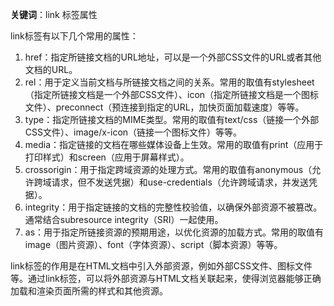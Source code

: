 **关键词**：link 标签属性

link标签有以下几个常用的属性：

1. href：指定所链接文档的URL地址，可以是一个外部CSS文件的URL或者其他文档的URL。
2. rel：用于定义当前文档与所链接文档之间的关系。常用的取值有stylesheet（指定所链接文档是一个外部CSS文件）、icon（指定所链接文档是一个图标文件）、preconnect（预连接到指定的URL，加快页面加载速度）等等。
3. type：指定所链接文档的MIME类型。常用的取值有text/css（链接一个外部CSS文件）、image/x-icon（链接一个图标文件）等等。
4. media：指定链接的文档在哪些媒体设备上生效。常用的取值有print（应用于打印样式）和screen（应用于屏幕样式）。
5. crossorigin：用于指定跨域资源的处理方式。常用的取值有anonymous（允许跨域请求，但不发送凭据）和use-credentials（允许跨域请求，并发送凭据）。
6. integrity：用于指定链接的文档的完整性校验值，以确保外部资源不被篡改。通常结合subresource integrity（SRI）一起使用。
7. as：用于指定所链接资源的预期用途，以优化资源的加载方式。常用的取值有image（图片资源）、font（字体资源）、script（脚本资源）等等。

link标签的作用是在HTML文档中引入外部资源，例如外部CSS文件、图标文件等。通过link标签，可以将外部资源与HTML文档关联起来，使得浏览器能够正确加载和渲染页面所需的样式和其他资源。
